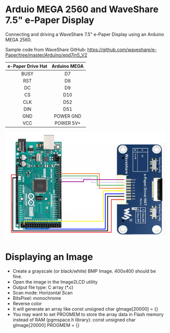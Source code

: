 # Arduio MEGA 2560 and WaveShare 7.5" e-Paper Display
Connecting and driving a WaveShare 7.5" e-Paper Display using an Arduino MEGA 2560.

Sample code from WaveShare GitHub:
https://github.com/waveshare/e-Paper/tree/master/Arduino/epd7in5_V2

| e-Paper Drive Hat | Arduino MEGA    |
| :-------------:   | :-------------: |
| BUSY              | D7              |
| RST               | D8              |
| DC                | D9              |
| CS                | D10             |
| CLK               | D52             |
| DIN               | D51             |
| GND               | POWER GND       |
| VCC               | POWER 5V+       |

![alt text](https://raw.githubusercontent.com/cvasquez-github/arduino-mega-epaper/main/arduino-mega-epaper-hat.png)


# Displaying an Image
- Create a grayscale (or black/white) BMP Image. 400x400 should be fine.
- Open the image in the Image2LCD utility
- Output file type: C array (*.c)
- Scan mode: Horizontal Scan
- BitsPixel: monochrome
- Reverse color
- It will generate an array like const unsigned char gImage[20000] = {}
- You may want to set PROGMEM to store the array data in Flash memory instead of RAM (pgmspace.h library): const unsigned char gImage[20000] PROGMEM = {}
